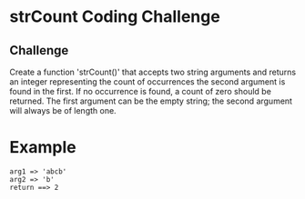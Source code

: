 strCount Coding Challenge
=========================

Challenge
---------

Create a function 'strCount()' that accepts two string arguments and returns
an integer representing the count of occurrences the second argument is
found in the first.  If no occurrence is found, a count of zero should be
returned.  The first argument can be the empty string; the second argument
will always be of length one.

Example
=======

    arg1 => 'abcb'
    arg2 => 'b'
    return ==> 2